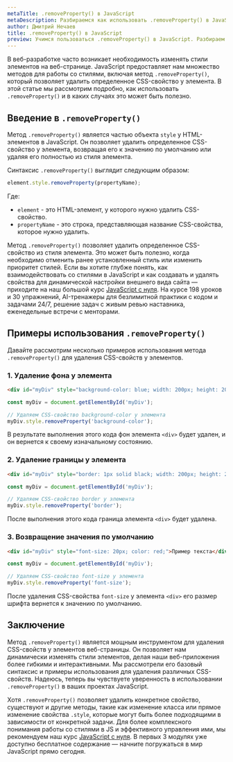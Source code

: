```yaml
---
metaTitle: .removeProperty() в JavaScript
metaDescription: Разбираемся как использовать .removeProperty() в JavaScript
author: Дмитрий Нечаев
title: .removeProperty() в JavaScript
preview: Учимся пользоваться .removeProperty() в JavaScript. Разбираем примеры использования
---
```


В веб-разработке часто возникает необходимость изменять стили элементов на веб-странице. JavaScript предоставляет нам множество методов для работы со стилями, включая метод `.removeProperty()`, который позволяет удалить определенное CSS-свойство у элемента. В этой статье мы рассмотрим подробно, как использовать `.removeProperty()` и в каких случаях это может быть полезно.

## Введение в `.removeProperty()`

Метод `.removeProperty()` является частью объекта `style` у HTML-элементов в JavaScript. Он позволяет удалить определенное CSS-свойство у элемента, возвращая его к значению по умолчанию или удаляя его полностью из стиля элемента.

Синтаксис `.removeProperty()` выглядит следующим образом:

```jsx
element.style.removeProperty(propertyName);

```

Где:

- `element` - это HTML-элемент, у которого нужно удалить CSS-свойство.
- `propertyName` - это строка, представляющая название CSS-свойства, которое нужно удалить.

Метод `.removeProperty()` позволяет удалить определенное CSS-свойство из стиля элемента. Это может быть полезно, когда необходимо отменить ранее установленный стиль или изменить приоритет стилей. Если вы хотите глубже понять, как взаимодействовать со стилями в JavaScript и как создавать и удалять свойства для динамической настройки внешнего вида сайта — приходите на наш большой курс [JavaScript с нуля](https://purpleschool.ru/course/javascript-basics?utm_source=knowledgebase&utm_medium=text&utm_campaign=removeProperty-v-javascript). На курсе 198 уроков и 30 упражнений, AI-тренажеры для безлимитной практики с кодом и задачами 24/7, решение задач с живым ревью наставника, еженедельные встречи с менторами.

## Примеры использования `.removeProperty()`

Давайте рассмотрим несколько примеров использования метода `.removeProperty()` для удаления CSS-свойств у элементов.

### 1. Удаление фона у элемента

```html
<div id="myDiv" style="background-color: blue; width: 200px; height: 200px;"></div>

```

```jsx
const myDiv = document.getElementById('myDiv');

// Удаляем CSS-свойство background-color у элемента
myDiv.style.removeProperty('background-color');

```

В результате выполнения этого кода фон элемента `<div>` будет удален, и он вернется к своему изначальному состоянию.

### 2. Удаление границы у элемента

```html
<div id="myDiv" style="border: 1px solid black; width: 200px; height: 200px;"></div>

```

```jsx
const myDiv = document.getElementById('myDiv');

// Удаляем CSS-свойство border у элемента
myDiv.style.removeProperty('border');

```

После выполнения этого кода граница элемента `<div>` будет удалена.

### 3. Возвращение значения по умолчанию

```html
<div id="myDiv" style="font-size: 20px; color: red;">Пример текста</div>

```

```jsx
const myDiv = document.getElementById('myDiv');

// Удаляем CSS-свойство font-size у элемента
myDiv.style.removeProperty('font-size');

```

После удаления CSS-свойства `font-size` у элемента `<div>` его размер шрифта вернется к значению по умолчанию.

## Заключение

Метод `.removeProperty()` является мощным инструментом для удаления CSS-свойств у элементов веб-страницы. Он позволяет нам динамически изменять стили элементов, делая наши веб-приложения более гибкими и интерактивными. Мы рассмотрели его базовый синтаксис и примеры использования для удаления различных CSS-свойств. Надеюсь, теперь вы чувствуете уверенность в использовании `.removeProperty()` в ваших проектах JavaScript.

Хотя `.removeProperty()` позволяет удалить конкретное свойство, существуют и другие методы, такие как изменение класса или прямое изменение свойства `.style`, которые могут быть более подходящими в зависимости от конкретной задачи. Для более комплексного понимания работы со стилями в JS и эффективного управления ими, мы рекомендуем наш курс [JavaScript с нуля](https://purpleschool.ru/course/javascript-basics?utm_source=knowledgebase&utm_medium=text&utm_campaign=removeProperty-v-javascript). В первых 3 модулях уже доступно бесплатное содержание — начните погружаться в мир JavaScript прямо сегодня.
